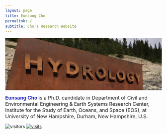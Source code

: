 ```yaml
---
layout: page
title: Eunsang Cho
permalink: /
subtitle: Cho's Research Website
---
```


<img src="img/hydrology.jpg" width="820" align="center"/>

<b><span style="font-size: 16px !important; color: #2a2eba;">Eunsang Cho</span></b> <span style="font-size: 16px !important;"> is a Ph.D. candidate in Department of Civil and Environmental Engineering & Earth Systems Research Center, Institute for the Study of Earth, Oceans, and Space (EOS), at University of New Hampshire, Durham, New Hampshire, U.S.</span>  

![visitors](https://visitor-badge.glitch.me/badge?page_id=echo-hydro.echo-hydro.github.io.issue.1)
[![visits](https://github-visit-counter.herokuapp.com/{echo-hydro}/{echo-hydro.github.io}/visits.svg)](#)
